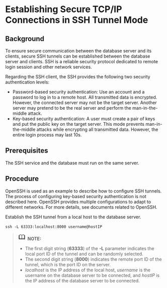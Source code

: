 # Establishing Secure TCP/IP Connections in SSH Tunnel Mode<a name="EN-US_TOPIC_0246507952"></a>

## Background<a name="en-us_topic_0237121093_en-us_topic_0059778333_section59301241111412"></a>

To ensure secure communication between the database server and its clients, secure SSH tunnels can be established between the database server and clients. SSH is a reliable security protocol dedicated to remote login session and other network services.

Regarding the SSH client, the SSH provides the following two security authentication levels:

-   Password-based security authentication: Use an account and a password to log in to a remote host. All transmitted data is encrypted. However, the connected server may not be the target server. Another server may pretend to be the real server and perform the man-in-the-middle attack.
-   Key-based security authentication: A user must create a pair of keys and put the public key on the target server. This mode prevents man-in-the-middle attacks while encrypting all transmitted data. However, the entire login process may last 10s.

## Prerequisites<a name="en-us_topic_0237121093_en-us_topic_0059778333_s34e271e7ba7f43139fcd5db58083f72b"></a>

The SSH service and the database must run on the same server.

## Procedure<a name="en-us_topic_0237121093_en-us_topic_0059778333_s52e44d9dadf14f8e943598203a0ddfbd"></a>

OpenSSH is used as an example to describe how to configure SSH tunnels. The process of configuring key-based security authentication is not described here. OpenSSH provides multiple configurations to adapt to different networks. For more details, see documents related to OpenSSH.

Establish the SSH tunnel from a local host to the database server.

```
ssh -L 63333:localhost:8000 username@hostIP
```

>![](public_sys-resources/icon-note.gif) **NOTE:**   
>-   The first digit string \(**63333**\) of the  **-L**  parameter indicates the local port ID of the tunnel and can be randomly selected.  
>-   The second digit string \(**8000**\) indicates the remote port ID of the tunnel, which is the port ID on the server.  
>-   _localhost_  is the IP address of the local host,  _username_  is the username on the database server to be connected, and  _hostIP_  is the IP address of the database server to be connected.  

